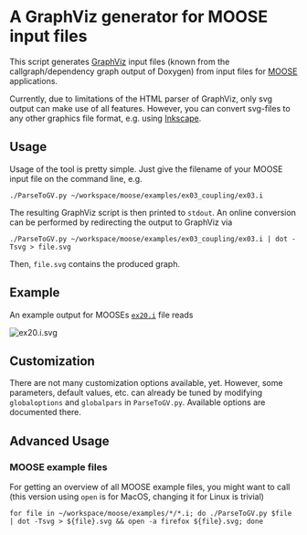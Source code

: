 A GraphViz generator for MOOSE input files
==========================================

This script generates [GraphViz](http://www.graphviz.org) input files (known from the callgraph/dependency graph output of Doxygen) from input files for [MOOSE](http://mooseframework.org) applications.

Currently, due to limitations of the HTML parser of GraphViz, only svg output can make use of all features.
However, you can convert svg-files to any other graphics file format, e.g. using [Inkscape](http://www.inkscape.org).

Usage
-----

Usage of the tool is pretty simple.
Just give the filename of your MOOSE input file on the command line, e.g.

    ./ParseToGV.py ~/workspace/moose/examples/ex03_coupling/ex03.i

The resulting GraphViz script is then printed to `stdout`.
An online conversion can be performed by redirecting the output to GraphViz via

    ./ParseToGV.py ~/workspace/moose/examples/ex03_coupling/ex03.i | dot -Tsvg > file.svg

Then, `file.svg` contains the produced graph.

Example
-------
An example output for MOOSEs [`ex20.i`](https://github.com/idaholab/moose/blob/devel/examples/ex20_user_objects/ex20.i) file reads

![ex20.i.svg](https://rawgit.com/dasmy/MooseToGraphviz/master/ex20.i.svg)

Customization
-------------
There are not many customization options available, yet.
However, some parameters, default values, etc. can already be tuned by modifying `globaloptions` and `globalpars` in `ParseToGV.py`.
Available options are documented there.

Advanced Usage
--------------
### MOOSE example files
For getting an overview of all MOOSE example files, you might want to call (this version using `open` is for MacOS, changing it for Linux is trivial)

    for file in ~/workspace/moose/examples/*/*.i; do ./ParseToGV.py $file | dot -Tsvg > ${file}.svg && open -a firefox ${file}.svg; done
